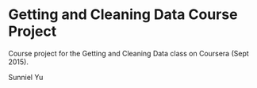 # Getting and Cleaning Data Course Project
Course project for the Getting and Cleaning Data class on Coursera (Sept 2015).

Sunniel Yu

